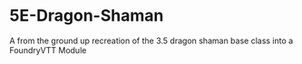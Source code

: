 # 5E-Dragon-Shaman
A from the ground up recreation of the 3.5 dragon shaman base class into a FoundryVTT Module
